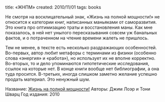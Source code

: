title: «ЖНПМ»
created: 2010/11/01
tags: books

Не смотря на восклицательный знак, «Жизнь на полной мощности!» не относится к категории книг, написанных маньяками от саморазвития. Это книга про оптимизацию траты и восстановления маны. Как мне показалось, в ней нет  унылого пересказывания совсем уж банальных фактов, и о потраченном на чтение времени жалеть не пришлось.

Тем не менее, в тексте есть несколько раздражающих особенностей. Во-первых, автор любит метафоры с терминами из физики (особенно слова «энергия» и «работа»), но использует их не вполне корректно. Во-вторых, то и дело упоминаются гипотетические исследования, ссылок на которые нет. В конце книги вообще нет библиографии, а она туда просится. В-третьих, иногда слишком заметно желание успешно продать материал. Это ненужный шум.

Название: [Жизнь на полной мощности!](http://www.mann-ivanov-ferber.ru/books/mif/pfem/)
Авторы: Джим Лоэр и Тони Шварц
Год издания: 2010
